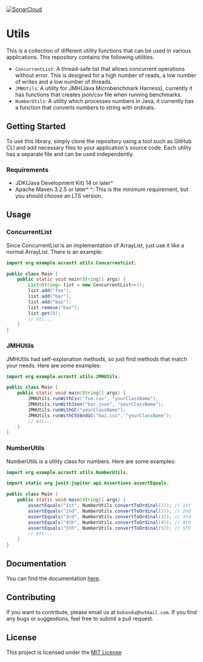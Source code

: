 [![SonarCloud](https://sonarcloud.io/images/project_badges/sonarcloud-white.svg)](https://sonarcloud.io/summary/new_code?id=bot-333_Utils)
# Utils

This is a collection of different utility functions that can be used in
various applications. This repository contains the following utilities.

- `ConcurrentList`: A thread-safe list that allows concurrent operations
  without error.
  This is designed for a high number of reads,
  a low number of writes and a low number of threads.
- `JMHUtils`: A utility for JMH(Java Microbenchmark Harness), currently it has
  functions that creates json/csv file when running benchmarks.
- `NumberUtils`: A utility which processes numbers in Java, it currently has
  a function that converts numbers to string with ordinals.

## Getting Started

To use this library, simply clone the repository using a tool such as GitHub CLI
and add necessary files to your application's source code. Each utility
has a separate file and can be used independently.

### Requirements

- JDK(Java Development Kit) 14 or later^
- Apache Maven 3.2.5 or later^
  ^: This is the minimum requirement, but you should choose an LTS version.

## Usage

### ConcurrentList

Since ConcurrentList is an implementation of ArrayList, just use it
like a normal ArrayList. There is an example:

```java
import org.example.acrastt.utils.ConcurrentList;

public class Main {
    public static void main(String[] args) {
        List<String> list = new ConcurrentList<>();
        list.add("foo");
        list.add("bar");
        list.add("baz");
        list.remove("baz");
        list.get(0);
        // etc...
    }
}
```

### JMHUtils

JMHUtils had self-explanation methods, so just find methods that
match your needs.
Here are some examples:

```java
import org.example.acrastt.utils.JMHUtils;

public class Main {
    public static void main(String[] args) {
        JMHUtils.runWithCsv("foo.csv", "yourClassName");
        JMHUtils.runWithJson("bar.json", "yourClassName");
        JMHUtils.runWithGC("yourClassName");
        JMHUtils.runWithCSVAndGC("baz.csv", "yourClassName");
        // etc...
    }
}
```

### NumberUtils

NumberUtils is a utility class for numbers. Here are some examples:

```java
import org.example.acrastt.utils.NumberUtils;

import static org.junit.jupiter.api.Assertions.assertEquals;

public class Main {
    public static void main(String[] args) {
        assertEquals("1st", NumberUtils.convertToOrdinal(1)); // 1st
        assertEquals("2nd", NumberUtils.convertToOrdinal(2)); // 2nd
        assertEquals("3rd", NumberUtils.convertToOrdinal(3)); // 3rd
        assertEquals("4th", NumberUtils.convertToOrdinal(4)); // 4th
        assertEquals("5th", NumberUtils.convertToOrdinal(5)); // 5th
        // etc...
    }
}
```

## Documentation

You can find the documentation [here](javadoc/index.html).

## Contributing

If you want to contribute, please email us at `bohandu@hotmail.com`.
If you find any bugs or suggestions, feel free to submit a pull request.

## License

This project is licensed under the [MIT License](LICENSE.txt)
